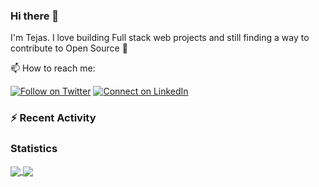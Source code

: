 ### Hi there 👋

I'm Tejas. I love building Full stack web projects and still finding a way to contribute to Open Source :raised_hands:

📫 How to reach me:

[![Follow on Twitter](https://img.shields.io/badge/--twitter?label=Twitter&logo=Twitter&style=social)](https://twitter.com/tejas_teju97) [![Connect on LinkedIn](https://img.shields.io/badge/--linkedin?label=LinkedIn&logo=LinkedIn&style=social)](https://www.linkedin.com/in/tejassadashivappa)

### :zap: Recent Activity

<!--START_SECTION:activity-->
<!--END_SECTION:activity-->

### Statistics
<a href="https://github.com/Tejas-Teju/github-readme-stats">
  <img align="center" src="https://github-readme-stats.vercel.app/api?username=Tejas-Teju&hide=stars&show_icons=true" />
</a>
<a href="https://github.com/Tejas-Teju/convoychat">
  <img align="center" src="https://github-readme-stats.vercel.app/api/top-langs/?username=Tejas-Teju&hide=ruby&layout=compact" />
</a>

<!--
**Tejas-Teju/Tejas-Teju** is a ✨ _special_ ✨ repository because its `README.md` (this file) appears on your GitHub profile.

Here are some ideas to get you started:

- 🔭 I’m currently working on ...
- 🌱 I’m currently learning ...
- 👯 I’m looking to collaborate on ...
- 🤔 I’m looking for help with ...
- 💬 Ask me about ...
- 📫 How to reach me: ...
- 😄 Pronouns: ...
- ⚡ Fun fact: ...
-->
